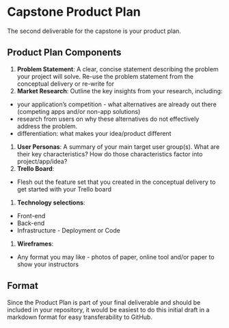 # Capstone Product Plan
The second deliverable for the capstone is your product plan.

## Product Plan Components
1. __Problem Statement__: A clear, concise statement describing the problem your project will solve. Re-use the problem statement from the conceptual delivery or re-write for
1. __Market Research__: Outline the key insights from your research, including:
  - your application’s competition - what alternatives are already out there (competing apps and/or non-app solutions)
  - research from users on why these alternatives do not effectively address the problem.
  - differentiation: what makes your idea/product different
1. __User Personas__: A summary of your main target user group(s). What are their key characteristics? How do those characteristics factor into project/app/idea?
1. __Trello Board__:
  - Flesh out the feature set that you created in the conceptual delivery to get started with your Trello board
1. __Technology selections__:
  - Front-end
  - Back-end
  - Infrastructure - Deployment or Code
1. __Wireframes__:
  - Any format you may like - photos of paper, online tool and/or paper to show your instructors

## Format
Since the Product Plan is part of your final deliverable and should be included in your repository, it would be easiest to do this initial draft in a markdown format for easy transferability to GitHub.

